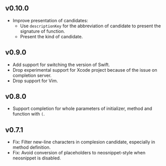 ## v0.10.0

- Improve presentation of candidates:
    - Use `descriptionKey` for the abbreviation of candidate to present the signature of function.
    - Present the kind of candidate.


## v0.9.0

- Add support for switching the version of Swift.
- Drop experimental support for Xcode project because of the issue on completion server.
- Drop support for Vim.


## v0.8.0

- Support completion for whole parameters of initializer, method and function with `(`.


## v0.7.1

- Fix: Filter new-line characters in complesion candidate, especially in method definition.
- Fix: Avoid conversion of placeholders to neosnippet-style when neosnippet is disabled.
